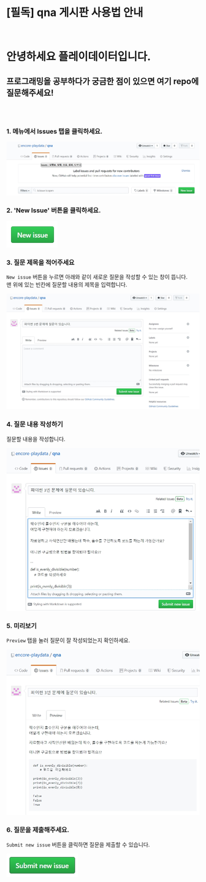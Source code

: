 # [필독] qna 게시판 사용법 안내
<br/>

# 안녕하세요 플레이데이터입니다. 
## 프로그래밍을 공부하다가 궁금한 점이 있으면 여기 repo에 질문해주세요! 
<br/><br/>


### 1. 메뉴에서 Issues 탭을 클릭하세요.

![Menu](./images/menu.jpg)
<br/>

### 2. 'New Issue' 버튼을 클릭하세요. 

![Btn](./images/newissuebtn.jpg)
<br/>

### 3. 질문 제목을 적어주세요

`New issue` 버튼을 누르면 아래와 같이 새로운 질문을 작성할 수 있는 창이 뜹니다.<br/>
맨 위에 있는 빈칸에 질문할 내용의 제목을 입력합니다.

![Title](./images/title.jpg)
<br/>

### 4. 질문 내용 작성하기

질문할 내용을 작성합니다. 

![Content](./images/contents.jpg)
<br/>

### 5. 미리보기

`Preview` 탭을 눌러 질문이 잘 작성되었는지 확인하세요.

![Preview](./images/preview.jpg)
<br/>

### 6. 질문을 제출해주세요.

`Submit new issue` 버튼을 클릭하면 질문을 제출할 수 있습니다. 

![Submit](./images/submit.jpg)
